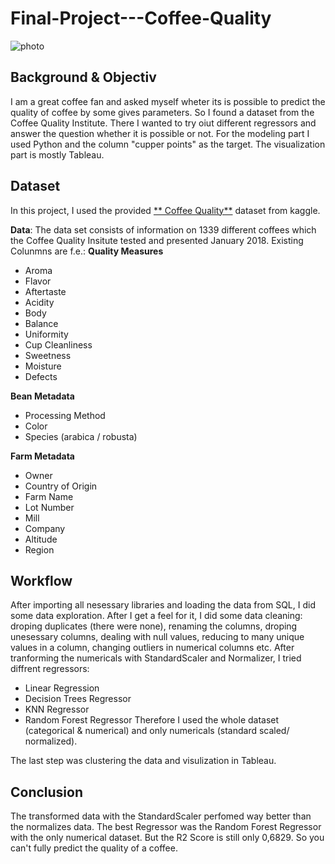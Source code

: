 # Final-Project---Coffee-Quality

![photo](http://coffeequalitylaboratory.com/wp-content/uploads/2017/11/unnamed.jpg)


## Background & Objectiv
I am a great coffee fan and asked myself wheter its is possible to predict the quality of coffee by some gives parameters. So I found a dataset from the Coffee Quality Institute. There I wanted to try oiut different regressors and answer the question whether it is possible or not. For the modeling part I used Python and the column "cupper points" as the target. The visualization part is mostly Tableau.


## Dataset 
In this project, I used the provided [** Coffee Quality**](https://www.kaggle.com/volpatto/coffee-quality-database-from-cqi) dataset from kaggle.

**Data**: The data set consists of information on 1339 different coffees which the Coffee Quality Insitute tested and presented January 2018. Existing Colunmns are f.e.:
**Quality Measures**
- Aroma
- Flavor
- Aftertaste
- Acidity
- Body
- Balance
- Uniformity
- Cup Cleanliness
- Sweetness
- Moisture
- Defects

**Bean Metadata**

- Processing Method
- Color
- Species (arabica / robusta)

**Farm Metadata**

- Owner
- Country of Origin
- Farm Name
- Lot Number
- Mill
- Company
- Altitude
- Region


## Workflow
After importing all nesessary libraries and loading the data from SQL, I did some data exploration. After I get a feel for it, I did some data cleaning: droping duplicates (there were none), renaming the columns, droping unesessary columns, dealing with null values, reducing to many unique values in a column, changing outliers in numerical columns etc.
After tranforming the numericals with StandardScaler and Normalizer, I tried diffrent regressors:
- Linear Regression
- Decision Trees Regressor
- KNN Regressor
- Random Forest Regressor
Therefore I used the whole dataset (categorical & numerical) and only numericals (standard scaled/ normalized).

The last step was clustering the data and visulization in Tableau.

## Conclusion
The transformed data with the StandardScaler perfomed way better than the normalizes data.
The best Regressor was the Random Forest Regressor with the only numerical dataset. But the R2 Score is still only 0,6829. So you can't fully predict the quality of a coffee.
